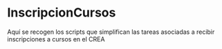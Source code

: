 # InscripcionCursos
Aquí se recogen los scripts que simplifican las tareas asociadas a recibir inscripciones a cursos en el CREA
